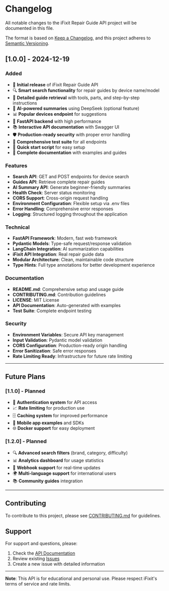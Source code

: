 # Changelog

All notable changes to the iFixit Repair Guide API project will be documented in this file.

The format is based on [Keep a Changelog](https://keepachangelog.com/en/1.0.0/),
and this project adheres to [Semantic Versioning](https://semver.org/spec/v2.0.0.html).

## [1.0.0] - 2024-12-19

### Added
- 🎉 **Initial release** of iFixit Repair Guide API
- 🔍 **Smart search functionality** for repair guides by device name/model
- 📖 **Detailed guide retrieval** with tools, parts, and step-by-step instructions
- 🤖 **AI-powered summaries** using DeepSeek (optional feature)
- 📊 **Popular devices endpoint** for suggestions
- 🚀 **FastAPI backend** with high performance
- 📚 **Interactive API documentation** with Swagger UI
- 🛡️ **Production-ready security** with proper error handling
- 🧪 **Comprehensive test suite** for all endpoints
- 🚀 **Quick start script** for easy setup
- 📖 **Complete documentation** with examples and guides

### Features
- **Search API**: GET and POST endpoints for device search
- **Guides API**: Retrieve complete repair guides
- **AI Summary API**: Generate beginner-friendly summaries
- **Health Check**: Server status monitoring
- **CORS Support**: Cross-origin request handling
- **Environment Configuration**: Flexible setup via .env files
- **Error Handling**: Comprehensive error responses
- **Logging**: Structured logging throughout the application

### Technical
- **FastAPI Framework**: Modern, fast web framework
- **Pydantic Models**: Type-safe request/response validation
- **LangChain Integration**: AI summarization capabilities
- **iFixit API Integration**: Real repair guide data
- **Modular Architecture**: Clean, maintainable code structure
- **Type Hints**: Full type annotations for better development experience

### Documentation
- **README.md**: Comprehensive setup and usage guide
- **CONTRIBUTING.md**: Contribution guidelines
- **LICENSE**: MIT License
- **API Documentation**: Auto-generated with examples
- **Test Suite**: Complete endpoint testing

### Security
- **Environment Variables**: Secure API key management
- **Input Validation**: Pydantic model validation
- **CORS Configuration**: Production-ready origin handling
- **Error Sanitization**: Safe error responses
- **Rate Limiting Ready**: Infrastructure for future rate limiting

---

## Future Plans

### [1.1.0] - Planned
- 🔐 **Authentication system** for API access
- 📈 **Rate limiting** for production use
- 🗄️ **Caching system** for improved performance
- 📱 **Mobile app examples** and SDKs
- 🌐 **Docker support** for easy deployment

### [1.2.0] - Planned
- 🔍 **Advanced search filters** (brand, category, difficulty)
- 📊 **Analytics dashboard** for usage statistics
- 🔔 **Webhook support** for real-time updates
- 🌍 **Multi-language support** for international users
- 📚 **Community guides** integration

---

## Contributing

To contribute to this project, please see [CONTRIBUTING.md](CONTRIBUTING.md) for guidelines.

## Support

For support and questions, please:
1. Check the [API Documentation](http://localhost:8000/docs)
2. Review existing [Issues](https://github.com/yourusername/ifixit-repair-guide-api/issues)
3. Create a new issue with detailed information

---

**Note**: This API is for educational and personal use. Please respect iFixit's terms of service and rate limits. 